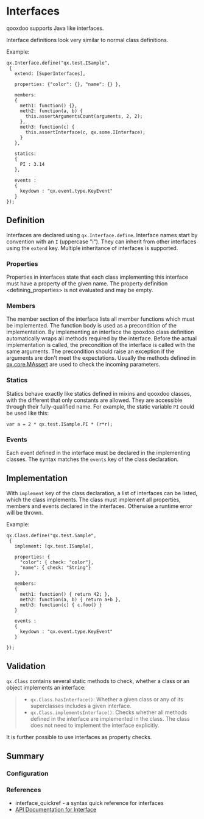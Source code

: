 Interfaces
==========

qooxdoo supports Java like interfaces.

Interface definitions look very similar to normal class definitions.

Example:

    qx.Interface.define("qx.test.ISample",
     {
       extend: [SuperInterfaces],

       properties: {"color": {}, "name": {} },

       members:
       {
         meth1: function() {},
         meth2: function(a, b) {
           this.assertArgumentsCount(arguments, 2, 2);
         },
         meth3: function(c) {
           this.assertInterface(c, qx.some.IInterface);
         }
       },

       statics:
       {
         PI : 3.14
       },

       events :
       {
         keydown : "qx.event.type.KeyEvent"
       }
    });

Definition
----------

Interfaces are declared using `qx.Interface.define`. Interface names start by convention with an `I` (uppercase "i"). They can inherit from other interfaces using the `extend` key. Multiple inheritance of interfaces is supported.

### Properties

Properties in interfaces state that each class implementing this interface must have a property of the given name. The property definition \<defining\_properties\> is not evaluated and may be empty.

### Members

The member section of the interface lists all member functions which must be implemented. The function body is used as a precondition of the implementation. By implementing an interface the qooxdoo class definition automatically wraps all methods required by the interface. Before the actual implementation is called, the precondition of the interface is called with the same arguments. The precondition should raise an exception if the arguments are don't meet the expectations. Usually the methods defined in [qx.core.MAssert](../../apps/apiviewer/#qx.core.MAssert) are used to check the incoming parameters.

### Statics

Statics behave exactly like statics defined in mixins and qooxdoo classes, with the different that only constants are allowed. They are accessible through their fully-qualified name. For example, the static variable `PI` could be used like this:

    var a = 2 * qx.test.ISample.PI * (r*r);

### Events

Each event defined in the interface must be declared in the implementing classes. The syntax matches the `events` key of the class declaration.

Implementation
--------------

With `implement` key of the class declaration, a list of interfaces can be listed, which the class implements. The class must implement all properties, members and events declared in the interfaces. Otherwise a runtime error will be thrown.

Example:

    qx.Class.define("qx.test.Sample",
     {
       implement: [qx.test.ISample],

       properties: {
         "color": { check: "color"},
         "name": { check: "String"}
       },

       members:
       {
         meth1: function() { return 42; },
         meth2: function(a, b) { return a+b },
         meth3: function(c) { c.foo() }
       }

       events :
       {
         keydown : "qx.event.type.KeyEvent"
       }

    });

Validation
----------

`qx.Class` contains several static methods to check, whether a class or an object implements an interface:

> -   `qx.Class.hasInterface()`: Whether a given class or any of its superclasses includes a given interface.
> -   `qx.Class.implementsInterface()`: Checks whether all methods defined in the interface are implemented in the class. The class does not need to implement the interface explicitly.

It is further possible to use interfaces as property checks.

Summary
-------

### Configuration

### References

-   interface\_quickref - a syntax quick reference for interfaces
-   [API Documentation for Interface](../../apps/apiviewer/#qx.Interface)

